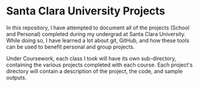 # Santa Clara University Projects

In this repository, I have attempted to document all of the projects (School and Personal) completed during my undergrad at Santa Clara University. While doing so, I have learned a lot about git, GitHub, and how these tools can be used to benefit personal and group projects.

Under Coursework, each class I took will have its own sub-directory, containing the various projects completed with each course. Each project's directory will contain a description of the project, the code, and sample outputs.
